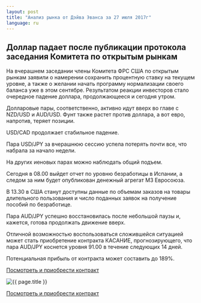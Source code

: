 ```yaml
---
layout: post
title: "Анализ рынка от Дэйва Эванса за 27 июля 2017г"
language: ru
---
```

## Доллар падает после публикации протокола заседания Комитета по открытым рынкам

На вчерашнем заседании члены Комитета ФРС США по открытым рынкам заявили о намерении сохранить процентную ставку на текущем уровне, а также о желании начать программу нормализации своего баланса уже в этом сентябре. Результатом реакции инвесторов стало очередное падение доллара, продолжающееся и сегодня утром.

Долларовые пары, соответственно, активно идут вверх во главе с NZD/USD и AUD/USD. Фунт также растет против доллара, а вот евро, напротив, теряет позиции.

USD/CAD продолжает стабильное падение.

Пара USD/JPY за вчерашнюю сессию успела потерять почти все, что набрала за начало недели. 

На других иеновых парах можно наблюдать общий подъем.

 
Сегодня в 08.00 выйдет отчет по уровню безработицы в Испании, а следом за ним будет опубликован денежный агрегат М3 Евросоюза. 

В 13.30 в США станут доступны данные по объемам заказов на товары длительного пользования и число поданных заявок на получение пособий по безработице.

 
Пара AUD/JPY успешно восстановилась после небольшой паузы и, кажется, готова продолжать движение вверх.

Отличной возможностью воспользоваться сложившейся ситуацией может стать приобретение контракта КАСАНИЕ, прогнозирующего, что пара AUD/JPY коснется уровня 91.00 в течение следующих 14 дней.

Потенциальная прибыль от контракта может составить до 189%.

<a href="http://record.binary.com/_bivVDfg8lHux76XffYA0JmNd7ZgqdRLk/1/?market=forex&underlying=frxAUDJPY&formname=touchnotouch&duration_amount=14&duration_units=d&amount=10&amount_type=payout&expiry_type=duration&barrier=91&s=1&t=Vhbh-nLauFk3bOwRK4GF_J0co5lt24DG" target="_blank">Посмотреть и приобрести контракт</a>

<img src="{{ site.url }}/images/ru-27-july-17.png" alt="{{ page.title }}"  title="{{ page.title }}">

<a href="%LINK%%?https://www.binary.com/d/trade.cgi?market=forex&underlying=frxAUDJPY&formname=touchnotouch&duration_amount=14&duration_units=d&amount=10&amount_type=payout&expiry_type=duration&barrier=91&s=1&t=Vhbh-nLauFk3bOwRK4GF_J0co5lt24DG" target="_blank">Посмотреть и приобрести контракт</a>